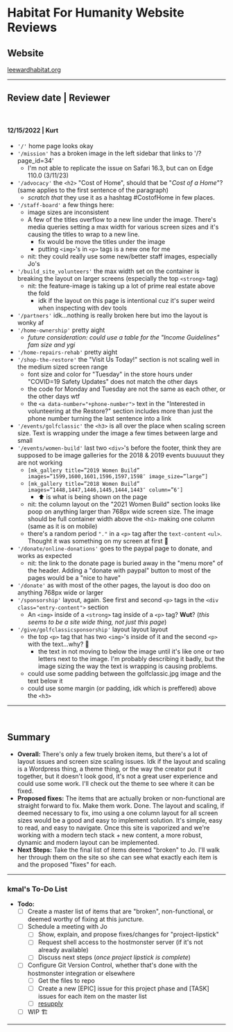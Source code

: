 # Habitat For Humanity Website Reviews

## Website
[leewardhabitat.org](https://leewardhabitat.org/)

---

## Review date | Reviewer

</br>

#### 12/15/2022 | Kurt
- `'/'` home page looks okay
- `'/mission'` has a broken image in the left sidebar that links to '/?page_id=34' 
  - I'm not able to replicate the issue on Safari 16.3, but can on Edge 110.0 (3/11/23)
- `'/advocacy'` the `<h2>` "Cost of Home", should that be "_Cost of a Home_"? (same applies to the first sentence of the paragraph) 
  - _scratch that_ they use it as a hashtag #CostofHome in few places. 
- `'/staff-board'` a few things here:
  - image sizes are inconsistent
  - A few of the titles overflow to a new line under the image. There's media queries setting a max width for various screen sizes and it's causing the titles to wrap to a new line. 
    - fix would be move the titles under the image
    - putting `<img>`'s in `<p>` tags is a new one for me
  - nit: they could really use some new/better staff images, especially Jo's
- `'/build_site_volunteers'` the max width set on the container is breaking the layout on larger screens (especially the top `<strong>` tag)
  - nit: the feature-image is taking up a lot of prime real estate above the fold
    - idk if the layout on this page is intentional cuz it's super weird when inspecting with dev tools
- `'/partners'` idk...nothing is really broken here but imo the layout is wonky af
- `'/home-ownership'` pretty aight 
  - _future consideration: could use a table for the "Income Guidelines" fam size and ygi_
- `'/home-repairs-rehab'` pretty aight
- `'/shop-the-restore'` the "Visit Us Today!" section is not scaling well in the medium sized screen range
  - font size and color for "Tuesday" in the store hours under "COVID=19 Safety Updates" does not match the other days
  - the code for Monday and Tuesday are not the same as each other, or the other days wtf
  - the `<a data-number="+phone-number">` text in the "Interested in volunteering at the Restore?" section includes more than just the phone number turning the last sentence into a link
- `'/events/golfclassic'` the `<h3>` is all over the place when scaling screen size. Text is wrapping under the image a few times between large and small
- `'/events/women-build'` last two `<div>`'s before the footer, think they are supposed to be image galleries for the 2018 & 2019 events buuuuut they are not working
  - `[mk_gallery title=”2019 Women Build” images=”1599,1600,1601,1596,1597,1598″ image_size=”large”]`
  - `[mk_gallery title=”2018 Women Build” images=”1448,1447,1446,1445,1444,1443″ column=”6″]` 
    - ⬆️ is what is being shown on the page
  - nit: the column layout on the "2021 Women Build" section looks like poop on anything larger than 768px wide screen size. The image should be full container width above the `<h1>` making one column (same as it is on mobile)
  - there's a random period `"."` in a `<p>` tag after the `text-content` `<ul>`. Thought it was something on my screen at first 🤣
- `'/donate/online-donations'` goes to the paypal page to donate, and works as expected
  - nit: the link to the donate page is buried away in the "menu more" of the header. Adding a "donate with paypal" button to most of the pages would be a "nice to have" 
- `'/donate'` as with most of the other pages, the layout is doo doo on anything 768px wide or larger
- `'/sponsorship'` layout, again. See first and second `<p>` tags in the `<div class="entry-content">` section  
  - An `<img>` inside of a `<strong>` tag inside of a `<p>` tag? **Wut**? (_this seems to be a site wide thing, not just this page_)    
- `'/give/golfclassicsponsorship'` layout layout layout
  - the top `<p>` tag that has two `<img>`'s inside of it and the second `<p>` with the text...why? 🤔
    - the text in not moving to below the image until it's like one or two letters next to the image. I'm probably describing it badly, but the image sizing the way the text is wrapping is causing problems. 
  - could use some padding between the golfclassic.jpg image and the text below it
  - could use some margin (or padding, idk which is preffered) above the `<h3>`

-----

</br>

## Summary 

- **Overall:** There's only a few truely broken items, but there's a lot of layout issues and screen size scaling issues. Idk if the layout and scaling is a Wordpress thing, a theme thing, or the way the creator put it together, but it doesn't look good, it's not a great user experience and could use some work. I'll check out the theme to see where it can be fixed. 
- **Proposed fixes:** The items that are actually broken or non-functional are straight forward to fix. Make them work. Done. The layout and scaling, if deemed necessary to fix, imo using a one column layout for all screen sizes would be a good and easy to implement solution. It's simple, easy to read, and easy to navigate. 
Once this site is vaporized and we're working with a modern tech stack + new content, a more robust, dynamic and modern layout can be implemented.
- **Next Steps:** Take the final list of items deemed "broken" to Jo. I'll walk her through them on the site so she can see what exactly each item is and the proposed "fixes" for each. 

-----

### kmal's To-Do List
- **Todo:** 
  - [ ] Create a master list of items that are "broken", non-functional, or deemed worthy of fixing at this juncture.
  - [ ] Schedule a meeting with Jo 
    - [ ] Show, explain, and propose fixes/changes for "project-lipstick"
    - [ ] Request shell access to the hostmonster server (if it's not already available)
    - [ ] Discuss next steps (_once project lipstick is complete_)
  - [ ] Configure Git Version Control, whether that's done with the hostmonster integration or elsewhere
    - [ ] Get the files to repo
    - [ ] Create a new [EPIC] issue for this project phase and [TASK] issues for each item on the master list
    - [ ] [resupply](https://resupplyapp.com)
  - [ ] WIP 🏗

-----
                          
                   



